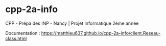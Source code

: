 # cpp-2a-info
CPP - Prépa des INP - Nancy | Projet Informatique 2ème année

Documentation : https://matthieu637.github.io/cpp-2a-info/client.Reseau-class.html
